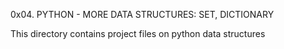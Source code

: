 0x04. PYTHON - MORE DATA STRUCTURES: SET, DICTIONARY

This directory contains project files on python data structures
